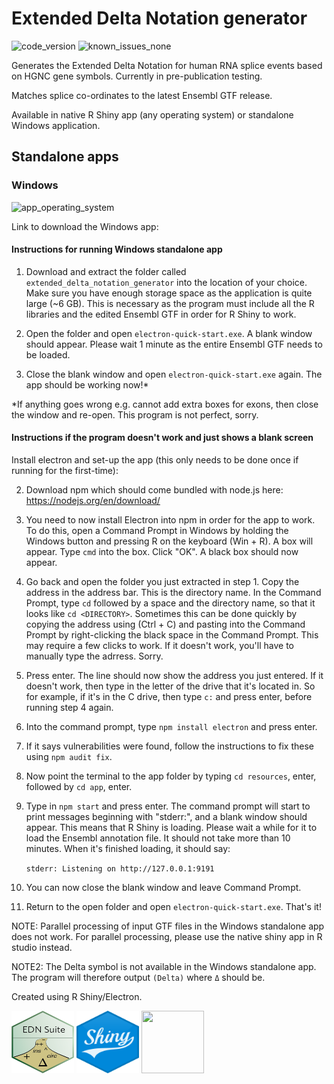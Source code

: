 # Extended Delta Notation generator

![code_version](https://img.shields.io/badge/version-pre--publication-ffb3b3) ![known_issues_none](https://img.shields.io/badge/known%20issues-none-success) 

Generates the Extended Delta Notation for human RNA splice events based on HGNC gene symbols. Currently in pre-publication testing.

Matches splice co-ordinates to the latest Ensembl GTF release.

Available in native R Shiny app (any operating system) or standalone Windows application.

## Standalone apps

### Windows

![app_operating_system](https://img.shields.io/badge/standalone-windows_10-a7e1fa)

Link to download the Windows app:

#### Instructions for running Windows standalone app

1. Download and extract the folder called `extended_delta_notation_generator` into the location of your choice. Make sure you have enough storage space as the application is quite large (~6 GB). This is necessary as the program must include all the R libraries and the edited Ensembl GTF in order for R Shiny to work.

2. Open the folder and open `electron-quick-start.exe`. A blank window should appear. Please wait 1 minute as the entire Ensembl GTF needs to be loaded. 

3. Close the blank window and open `electron-quick-start.exe` again. The app should be working now!*

*If anything goes wrong e.g. cannot add extra boxes for exons, then close the window and re-open. This program is not perfect, sorry.

#### Instructions if the program doesn't work and just shows a blank screen

Install electron and set-up the app (this only needs to be done once if running for the first-time):

2. Download npm which should come bundled with node.js here:
    https://nodejs.org/en/download/

3. You need to now install Electron into npm in order for the app to work. To do this, open a Command Prompt in Windows by holding the Windows button and pressing R on the keyboard (Win + R). A box will appear. Type `cmd` into the box. Click "OK". A black box should now appear.

4. Go back and open the folder you just extracted in step 1. Copy the address in the address bar. This is the directory name. In the Command Prompt, type `cd` followed by a space and the directory name, so that it looks like `cd <DIRECTORY>`. Sometimes this can be done quickly by copying the address using (Ctrl + C) and pasting into the Command Prompt by right-clicking the black space in the Command Prompt. This may require a few clicks to work. If it doesn't work, you'll have to manually type the adrress. Sorry.

5. Press enter. The line should now show the address you just entered. If it doesn't work, then type in the letter of the drive that it's located in. So for example, if it's in the C drive, then type `c:` and press enter, before running step 4 again.

6. Into the command prompt, type `npm install electron` and press enter.

7. If it says vulnerabilities were found, follow the instructions to fix these using `npm audit fix`.

8. Now point the terminal to the app folder by typing `cd resources`, enter, followed by `cd app`, enter.

9. Type in `npm start` and press enter. The command prompt will start to print messages beginning with "stderr:", and a blank window should appear. This means that R Shiny is loading.  Please wait a while for it to load the Ensembl annotation file. It should not take more than 10 minutes. When it's finished loading, it should say:

    `stderr:
    Listening on http://127.0.0.1:9191`

10. You can now close the blank window and leave Command Prompt.

11. Return to the open folder and open `electron-quick-start.exe`. That's it!

NOTE: Parallel processing of input GTF files in the Windows standalone app does not work. For parallel processing, please use the native shiny app in R studio instead.

NOTE2: The Delta symbol is not available in the Windows standalone app. The program will therefore output `(Delta)` where `Δ` should be.

Created using R Shiny/Electron.

<img src="https://github.com/angel-bee2018/2021_extended_delta_notation/blob/master/hex_sticker.png" width="100" height="100" /> <img src="https://github.com/rstudio/hex-stickers/blob/master/SVG/shiny.svg" width="100" height="100" /> <img src="https://upload.wikimedia.org/wikipedia/commons/9/91/Electron_Software_Framework_Logo.svg" width="100" height="100" /> 

